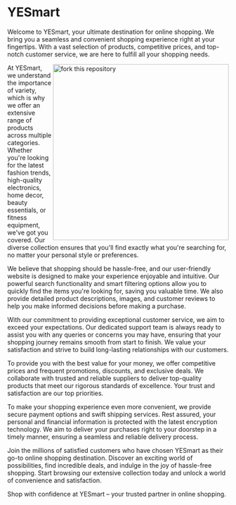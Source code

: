 # YESmart

Welcome to YESmart, your ultimate destination for online shopping. We bring you a seamless and convenient shopping experience right at your fingertips. With a vast selection of products, competitive prices, and top-notch customer service, we are here to fulfill all your shopping needs.

<img align="right" width="400" src="[https://github.com/Ankita19soni/YESmart/assets/132035991/8f996ffe-1328-45d3-99a0-4b8ff0d78262]" alt="fork this repository" />


At YESmart, we understand the importance of variety, which is why we offer an extensive range of products across multiple categories. Whether you're looking for the latest fashion trends, high-quality electronics, home decor, beauty essentials, or fitness equipment, we've got you covered. Our diverse collection ensures that you'll find exactly what you're searching for, no matter your personal style or preferences.

We believe that shopping should be hassle-free, and our user-friendly website is designed to make your experience enjoyable and intuitive. Our powerful search functionality and smart filtering options allow you to quickly find the items you're looking for, saving you valuable time. We also provide detailed product descriptions, images, and customer reviews to help you make informed decisions before making a purchase.

With our commitment to providing exceptional customer service, we aim to exceed your expectations. Our dedicated support team is always ready to assist you with any queries or concerns you may have, ensuring that your shopping journey remains smooth from start to finish. We value your satisfaction and strive to build long-lasting relationships with our customers.

To provide you with the best value for your money, we offer competitive prices and frequent promotions, discounts, and exclusive deals. We collaborate with trusted and reliable suppliers to deliver top-quality products that meet our rigorous standards of excellence. Your trust and satisfaction are our top priorities.

To make your shopping experience even more convenient, we provide secure payment options and swift shipping services. Rest assured, your personal and financial information is protected with the latest encryption technology. We aim to deliver your purchases right to your doorstep in a timely manner, ensuring a seamless and reliable delivery process.

Join the millions of satisfied customers who have chosen YESmart as their go-to online shopping destination. Discover an exciting world of possibilities, find incredible deals, and indulge in the joy of hassle-free shopping. Start browsing our extensive collection today and unlock a world of convenience and satisfaction.

Shop with confidence at YESmart – your trusted partner in online shopping.
